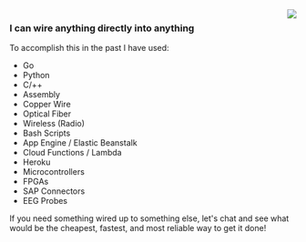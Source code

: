 <img align="right" src="https://gist.github.com/jareklupinski/0a104d43e60b2030f29be2bd288fd9b2/raw/addb86deaa11a41746b18c5c00103077d965939b/professor.gif" />

### I can wire anything directly into anything

To accomplish this in the past I have used:
- Go
- Python
- C/++
- Assembly
- Copper Wire
- Optical Fiber
- Wireless (Radio)
- Bash Scripts
- App Engine / Elastic Beanstalk
- Cloud Functions / Lambda
- Heroku
- Microcontrollers
- FPGAs
- SAP Connectors
- EEG Probes

If you need something wired up to something else, let's chat and see what would be the cheapest, fastest, and most reliable way to get it done!

